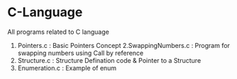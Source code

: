 # C-Language
All programs related to C language
1. Pointers.c : Basic Pointers Concept
2.SwappingNumbers.c : Program for swapping numbers using Call by reference
3. Structure.c : Structure Defination code & Pointer to a Structure
4. Enumeration.c  : Example of enum


